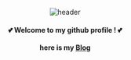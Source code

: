 <div align = "center">
  
![header](https://capsule-render.vercel.app/api?type=transparent&color=timeGradient&height=230&text=Kim_Yeji&desc=@gimezi&)


#### :two_hearts: Welcome to my github profile ! :two_hearts:
**here is my [Blog](https://memezz.tistory.com/)**
<br/>
</div>
